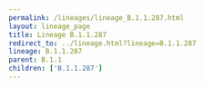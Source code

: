 ```yaml
---
permalink: /lineages/lineage_B.1.1.287.html
layout: lineage_page
title: Lineage B.1.1.287
redirect_to: ../lineage.html?lineage=B.1.1.287
lineage: B.1.1.287
parent: B.1.1
children: ['B.1.1.287']
---
```

